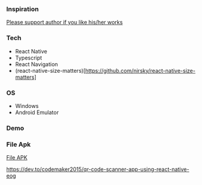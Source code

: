 ### Inspiration

[Please support author if you like his/her works](<https://www.figma.com/file/jBzySrb40hTBxIclO9xF4N/Mobile-App-for-furniture-with-Prototype-(Community)?node-id=63%3A97&mode=dev>)

### Tech

- React Native
- Typescript
- React Navigation
- (react-native-size-matters)[https://github.com/nirsky/react-native-size-matters]

### OS

- Windows
- Android Emulator

### Demo

<!-- <p>
<img src="/assets/display/Screenshot_1688190541.png" width="300" height="600"/>
<img src="/assets/display/Screenshot_1688833549.png" width="300" height="600"/>
<img src="/assets/display/Screenshot_1688833557.png" width="300" height="600"/>
<img src="/assets/display/Screenshot_1688833561.png" width="300" height="600"/>
<img src="/assets/display/Screenshot_1688833568.png" width="300" height="600"/>
</p> -->

### File Apk

[File APK](https://drive.google.com/drive/folders/1Nkx6-TN8c8bKGweiykrRgtLT_poynUuh?usp=sharing)

https://dev.to/codemaker2015/qr-code-scanner-app-using-react-native-eog
